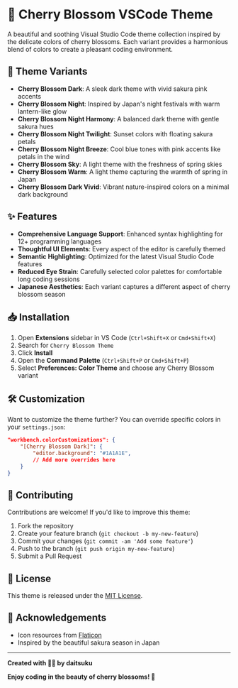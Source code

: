 # 🌸 Cherry Blossom VSCode Theme

A beautiful and soothing Visual Studio Code theme collection inspired by the delicate colors of cherry blossoms. Each variant provides a harmonious blend of colors to create a pleasant coding environment.

## 🎨 Theme Variants

- **Cherry Blossom Dark**: A sleek dark theme with vivid sakura pink accents
- **Cherry Blossom Night**: Inspired by Japan's night festivals with warm lantern-like glow
- **Cherry Blossom Night Harmony**: A balanced dark theme with gentle sakura hues
- **Cherry Blossom Night Twilight**: Sunset colors with floating sakura petals
- **Cherry Blossom Night Breeze**: Cool blue tones with pink accents like petals in the wind
- **Cherry Blossom Sky**: A light theme with the freshness of spring skies
- **Cherry Blossom Warm**: A light theme capturing the warmth of spring in Japan
- **Cherry Blossom Dark Vivid**: Vibrant nature-inspired colors on a minimal dark background

## ✨ Features

- **Comprehensive Language Support**: Enhanced syntax highlighting for 12+ programming languages
- **Thoughtful UI Elements**: Every aspect of the editor is carefully themed
- **Semantic Highlighting**: Optimized for the latest Visual Studio Code features
- **Reduced Eye Strain**: Carefully selected color palettes for comfortable long coding sessions
- **Japanese Aesthetics**: Each variant captures a different aspect of cherry blossom season

## 📥 Installation

1. Open **Extensions** sidebar in VS Code (`Ctrl+Shift+X` or `Cmd+Shift+X`)
2. Search for `Cherry Blossom Theme`
3. Click **Install**
4. Open the **Command Palette** (`Ctrl+Shift+P` or `Cmd+Shift+P`)
5. Select **Preferences: Color Theme** and choose any Cherry Blossom variant

## 🛠️ Customization

Want to customize the theme further? You can override specific colors in your `settings.json`:

```json
"workbench.colorCustomizations": {
    "[Cherry Blossom Dark]": {
        "editor.background": "#1A1A1E",
        // Add more overrides here
    }
}
```

## 🤝 Contributing

Contributions are welcome! If you'd like to improve this theme:

1. Fork the repository
2. Create your feature branch (`git checkout -b my-new-feature`)
3. Commit your changes (`git commit -am 'Add some feature'`)
4. Push to the branch (`git push origin my-new-feature`)
5. Submit a Pull Request

## 📄 License

This theme is released under the [MIT License](LICENSE).

## 🙏 Acknowledgements

- Icon resources from [Flaticon](https://www.flaticon.com/)
- Inspired by the beautiful sakura season in Japan

---

**Created with 💖🌸 by daitsuku**

**Enjoy coding in the beauty of cherry blossoms! 🌸**
